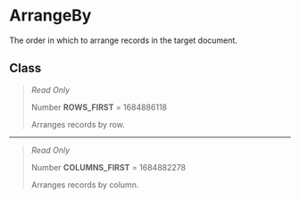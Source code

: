 # ArrangeBy
The order in which to arrange records in the target document.

## Class
> *Read Only* 
> 
> Number **ROWS_FIRST** = 1684886118
> 
> Arranges records by row.
*** 
> *Read Only* 
> 
> Number **COLUMNS_FIRST** = 1684882278
> 
> Arranges records by column.

